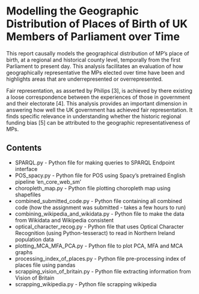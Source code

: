 # Modelling the Geographic Distribution of Places of Birth of UK Members of Parliament over Time

This report causally models the geographical distribution of MP’s place of birth, at a regional and historical county level, temporally from the first Parliament to present day. This analysis facilitates an evaluation of how geographically representative the MPs elected over time have been and highlights areas that are underrepresented or overrepresented.

Fair representation, as asserted by Philips [3], is achieved by there existing a loose correspondence between the experiences of those in government and their electorate [4]. This analysis provides an important dimension in answering how well the UK government has achieved fair representation. It finds specific relevance in understanding whether the historic regional funding bias [5] can be attributed to the geographic representativeness of MPs.

## Contents
* SPARQL.py - Python file for making queries to SPARQL Endpoint interface
* POS_spacy.py - Python file for POS using Spacy’s pretrained English pipeline ‘en_core_web_sm’
* choropleth_map.py - Python file plotting choropleth map using shapefiles
* combined_submitted_code.py - Python file containing all combined code (how the assignment was submitted - takes a few hours to run)
* combining_wikipedia_and_wikidata.py - Python file to make the data from Wikidata and Wikipedia consistent
* optical_character_recog.py - Python file that uses Optical Character Recognition (using Python-tesseract) to read in Northern Ireland population data
* plotting_MCA_MFA_PCA.py - Python file to plot PCA, MFA and MCA graphs
* processing_index_of_places.py - Python file pre-processing index of places file using pandas
* scrapping_vision_of_britain.py - Python file extracting information from Vision of Britain
* scrapping_wikipedia.py - Python file scrapping wikipedia 
